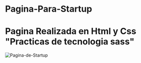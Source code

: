 # Pagina-Para-Startup
# Pagina Realizada en Html y Css "Practicas de tecnologia sass"
![Pagina-de-Startup](https://user-images.githubusercontent.com/52723118/192122089-1730e7da-09aa-499e-a83a-01e333f1d471.png)

